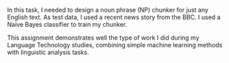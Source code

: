 In this task, I needed to design a noun phrase (NP) chunker for just any English text. As test data, I used a recent news story from the BBC. I used a Naive Bayes classifier to train my chunker.

This assignment demonstrates well the type of work I did during my Language Technology studies, combining simple machine learning methods with linguistic analysis tasks.

